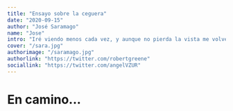 ```yaml
---
title: "Ensayo sobre la ceguera"
date: "2020-09-15"
author: "José Saramago"
name: "Jose"
intro: "Iré viendo menos cada vez, y aunque no pierda la vista me volveré más ciega cada día porque no tendré quien me vea."
cover: "/sara.jpg"
authorimage: "/saramago.jpg"
authorlink: "https://twitter.com/robertgreene"
sociallink: "https://twitter.com/angelVZUR"
---
```


# En camino...
